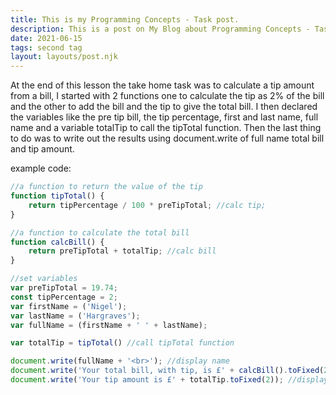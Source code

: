 ```yaml
---
title: This is my Programming Concepts - Task post.
description: This is a post on My Blog about Programming Concepts - Task.
date: 2021-06-15
tags: second tag
layout: layouts/post.njk
---
```

At the end of this lesson the take home task was to calculate a tip amount from a bill, I started with 2 functions one to calculate the tip as 2% of the bill and the other to add the bill and the tip to give the total bill. I then declared the variables like the pre tip bill, the tip percentage, first and last name, full name and a variable totalTip to call the tipTotal function. Then the last thing to do was to write out the results using document.write of full name total bill and tip amount.


example code:

``` js
//a function to return the value of the tip
function tipTotal() {
    return tipPercentage / 100 * preTipTotal; //calc tip;
}

//a function to calculate the total bill
function calcBill() {
    return preTipTotal + totalTip; //calc bill
}

//set variables
var preTipTotal = 19.74;
const tipPercentage = 2;
var firstName = ('Nigel');
var lastName = ('Hargraves');
var fullName = (firstName + ' ' + lastName);

var totalTip = tipTotal() //call tipTotal function

document.write(fullName + '<br>'); //display name
document.write('Your total bill, with tip, is £' + calcBill().toFixed(2) + '<br>'); //call calcBill function and display Bill to 2 decimal places
document.write('Your tip amount is £' + totalTip.toFixed(2)); //display tip amount to 2 decimal places
```
